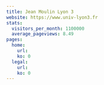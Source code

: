 ```yaml
---
title: Jean Moulin Lyon 3
website: https://www.univ-lyon3.fr
stats:
  visitors_per_month: 1100000
  average_pageviews: 8.49
pages:
  home: 
    url: 
    ko: 0
  legal: 
    url: 
    ko: 0
---
```

